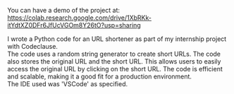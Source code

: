 You can have a demo of the project at: https://colab.research.google.com/drive/1XbRKk-itYdtXZ0DFr6JfUcVGOm8Y26tO?usp=sharing


I wrote a Python code for an URL shortener as part of my internship project with Codeclause.  
The code uses a random string generator to create short URLs.
The code also stores the original URL and the short URL.
This allows users to easily access the original URL by clicking on the short URL.
The code is efficient and scalable, making it a good fit for a production environment.               
The IDE used was 'VSCode' as specified.
